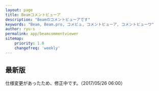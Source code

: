 ```yaml
---
layout: page
title: Beamコメントビューア
description: "Beamのコメントビューアです"
keywords: "Beam, Beam.pro, コメビュ, コメントビューア, コメントビューワ"
author: ryu-s
permalink: app/beamcommentviewer
sitemap:
    priority: 1.0
    changefreq: 'weekly'	
---
```


## 最新版
仕様変更があったため、修正中です。（2017/05/26 06:00）
